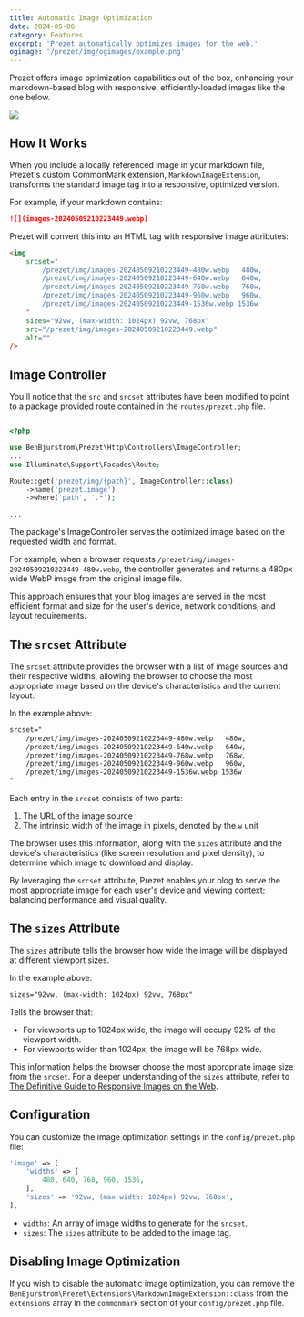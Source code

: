 ```yaml
---
title: Automatic Image Optimization
date: 2024-05-06
category: Features
excerpt: 'Prezet automatically optimizes images for the web.'
ogimage: '/prezet/img/ogimages/example.png'
---
```


Prezet offers image optimization capabilities out of the box, enhancing your markdown-based blog with responsive, efficiently-loaded images like the one below.

![](images-20240509210223449.webp)

## How It Works

When you include a locally referenced image in your markdown file, Prezet's custom CommonMark extension, `MarkdownImageExtension`, transforms the standard image tag into a responsive, optimized version.

For example, if your markdown contains:

```markdown
![](images-20240509210223449.webp)
```

Prezet will convert this into an HTML tag with responsive image attributes:

```html
<img
    srcset="
        /prezet/img/images-20240509210223449-480w.webp   480w,
        /prezet/img/images-20240509210223449-640w.webp   640w,
        /prezet/img/images-20240509210223449-768w.webp   768w,
        /prezet/img/images-20240509210223449-960w.webp   960w,
        /prezet/img/images-20240509210223449-1536w.webp 1536w
    "
    sizes="92vw, (max-width: 1024px) 92vw, 768px"
    src="/prezet/img/images-20240509210223449.webp"
    alt=""
/>
```

## Image Controller

You'll notice that the `src` and `srcset` attributes have been modified to point to a package provided route contained in the `routes/prezet.php` file.

```php

<?php

use BenBjurstrom\Prezet\Http\Controllers\ImageController;
...
use Illuminate\Support\Facades\Route;

Route::get('prezet/img/{path}', ImageController::class)
    ->name('prezet.image')
    ->where('path', '.*');

...
```


The package's ImageController serves the optimized image based on the requested width and format. 

For example, when a browser requests `/prezet/img/images-20240509210223449-480w.webp`, the controller generates and returns a 480px wide WebP image from the original image file.

This approach ensures that your blog images are served in the most efficient format and size for the user's device, network conditions, and layout requirements.


## The `srcset` Attribute

The `srcset` attribute provides the browser with a list of image sources and their respective widths, allowing the browser to choose the most appropriate image based on the device's characteristics and the current layout.

In the example above:

```html
srcset="
    /prezet/img/images-20240509210223449-480w.webp   480w,
    /prezet/img/images-20240509210223449-640w.webp   640w,
    /prezet/img/images-20240509210223449-768w.webp   768w,
    /prezet/img/images-20240509210223449-960w.webp   960w,
    /prezet/img/images-20240509210223449-1536w.webp 1536w
"
```

Each entry in the `srcset` consists of two parts:
1. The URL of the image source
2. The intrinsic width of the image in pixels, denoted by the `w` unit

The browser uses this information, along with the `sizes` attribute and the device's characteristics (like screen resolution and pixel density), to determine which image to download and display.

By leveraging the `srcset` attribute, Prezet enables your blog to serve the most appropriate image for each user's device and viewing context; balancing performance and visual quality.

## The `sizes` Attribute

The `sizes` attribute tells the browser how wide the image will be displayed at different viewport sizes. 

In the example above:

```html
sizes="92vw, (max-width: 1024px) 92vw, 768px"
```

Tells the browser that:
- For viewports up to 1024px wide, the image will occupy 92% of the viewport width.
- For viewports wider than 1024px, the image will be 768px wide.

This information helps the browser choose the most appropriate image size from the `srcset`. For a deeper understanding of the `sizes` attribute, refer to [The Definitive Guide to Responsive Images on the Web](https://coderpad.io/blog/development/the-definitive-guide-to-responsive-images-on-the-web/#:~:text=Adding%20the%20sizes%20attribute).

## Configuration

You can customize the image optimization settings in the `config/prezet.php` file:

```php
'image' => [
    'widths' => [
        480, 640, 768, 960, 1536,
    ],
    'sizes' => '92vw, (max-width: 1024px) 92vw, 768px',
],
```

- `widths`: An array of image widths to generate for the `srcset`.
- `sizes`: The `sizes` attribute to be added to the image tag.

## Disabling Image Optimization

If you wish to disable the automatic image optimization, you can remove the `BenBjurstrom\Prezet\Extensions\MarkdownImageExtension::class` from the `extensions` array in the `commonmark` section of your `config/prezet.php` file.
